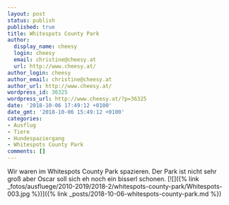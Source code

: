 ```yaml
---
layout: post
status: publish
published: true
title: Whitespots County Park
author:
  display_name: cheesy
  login: cheesy
  email: christine@cheesy.at
  url: http://www.cheesy.at/
author_login: cheesy
author_email: christine@cheesy.at
author_url: http://www.cheesy.at/
wordpress_id: 36325
wordpress_url: http://www.cheesy.at/?p=36325
date: '2018-10-06 17:49:12 +0100'
date_gmt: '2018-10-06 15:49:12 +0100'
categories:
- Ausflug
- Tiere
- Hundespaziergang
- Whitespots County Park
comments: []
---
```

Wir waren im Whitespots County Park spazieren. Der Park ist nicht sehr groß aber Oscar soll sich eh noch ein bisserl schonen.
[![]({% link _fotos/ausfluege/2010-2019/2018-2/whitespots-county-park/Whitespots-003.jpg %})]({% link _posts/2018-10-06-whitespots-county-park.md %})
